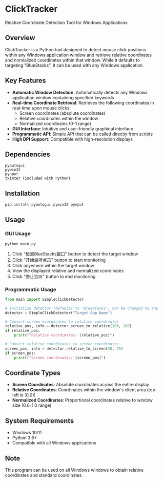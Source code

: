 # ClickTracker

Relative Coordinate Detection Tool for Windows Applications

## Overview

ClickTracker is a Python tool designed to detect mouse click positions within any Windows application window and retrieve relative coordinates and normalized coordinates within that window. While it defaults to targeting "BlueStacks", it can be used with any Windows application.

## Key Features

- **Automatic Window Detection**: Automatically detects any Windows application window containing specified keywords
- **Real-time Coordinate Retrieval**: Retrieves the following coordinates in real-time upon mouse clicks:
  - Screen coordinates (absolute coordinates)
  - Relative coordinates within the window
  - Normalized coordinates (0-1 range)
- **GUI Interface**: Intuitive and user-friendly graphical interface
- **Programmatic API**: Simple API that can be called directly from scripts
- **High DPI Support**: Compatible with high-resolution displays

## Dependencies

```
pyautogui
pywin32
pynput
tkinter (included with Python)
```

## Installation

```bash
pip install pyautogui pywin32 pynput
```

## Usage

### GUI Usage

```bash
python main.py
```

1. Click "检测BlueStacks窗口" button to detect the target window
2. Click "开始监听点击" button to start monitoring
3. Click anywhere within the target window
4. View the displayed relative and normalized coordinates
5. Click "停止监听" button to end monitoring

### Programmatic Usage

```python
from main import SimpleClickDetector

# Initialize detector (defaults to "BlueStacks", can be changed to any keyword)
detector = SimpleClickDetector("Target App Name")

# Convert screen coordinates to relative coordinates
relative_pos, info = detector.screen_to_relative(100, 200)
if relative_pos:
    print(f"Relative coordinates: {relative_pos}")

# Convert relative coordinates to screen coordinates
screen_pos, info = detector.relative_to_screen(50, 75)
if screen_pos:
    print(f"Screen coordinates: {screen_pos}")
```

## Coordinate Types

- **Screen Coordinates**: Absolute coordinates across the entire display
- **Relative Coordinates**: Coordinates within the window's client area (top-left is (0,0))
- **Normalized Coordinates**: Proportional coordinates relative to window size (0.0-1.0 range)

## System Requirements

- Windows 10/11
- Python 3.6+
- Compatible with all Windows applications

## Note

This program can be used on all Windows windows to obtain relative coordinates and standard coordinates.